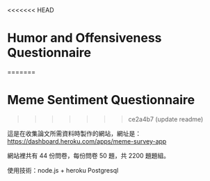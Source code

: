 <<<<<<< HEAD
# Humor and Offensiveness Questionnaire
=======
# Meme Sentiment Questionnaire
>>>>>>> ce2a4b7 (update readme)

這是在收集論文所需資料時製作的網站，網址是：
https://dashboard.heroku.com/apps/meme-survey-app

網站裡共有 44 份問卷，每份問卷 50 題，共 2200 題題組。

使用技術：node.js + heroku Postgresql
